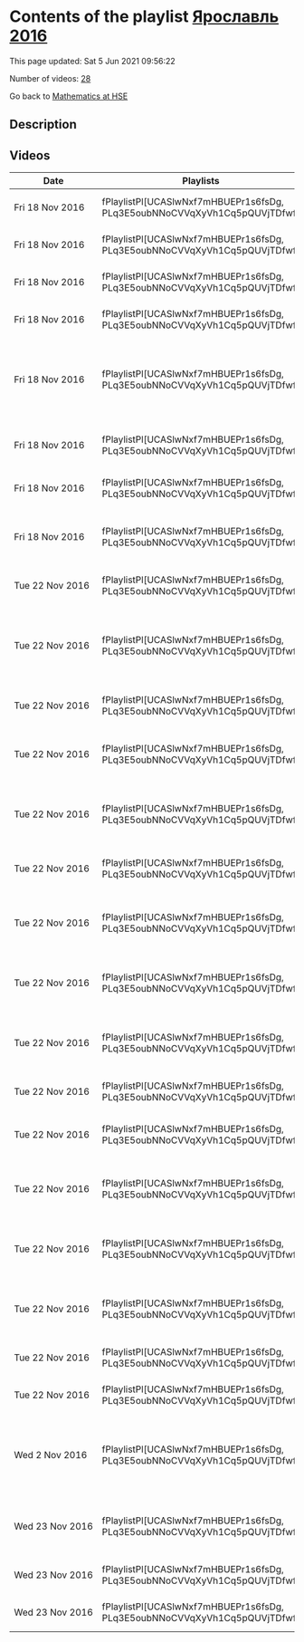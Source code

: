 # Contents of the playlist [Ярославль 2016](https://www.youtube.com/playlist?list=PLq3E5oubNNoCVVqXyVh1Cq5pQUVjTDfwf)

This page updated: Sat 5 Jun 2021 09:56:22

Number of videos: [28](#videos)

Go back to [Mathematics at HSE](../README.md)

## Description



## Videos

|Date|Playlists|Links|Name|
|---|---|---|---|
| Fri&nbsp;18&nbsp;Nov&nbsp;2016 | fPlaylistPl[UCASlwNxf7mHBUEPr1s6fsDg, PLq3E5oubNNoCVVqXyVh1Cq5pQUVjTDfwf] |  | [[**e**](https://studio.youtube.com/video/VyUCrmDK_Po/edit "Edit")] [А. Смирнов - Арифметика как геометрия 4](https://www.youtube.com/watch?v=VyUCrmDK_Po&list=PLq3E5oubNNoCVVqXyVh1Cq5pQUVjTDfwf) |
| Fri&nbsp;18&nbsp;Nov&nbsp;2016 | fPlaylistPl[UCASlwNxf7mHBUEPr1s6fsDg, PLq3E5oubNNoCVVqXyVh1Cq5pQUVjTDfwf] |  | [[**e**](https://studio.youtube.com/video/GcBzVvcXbU8/edit "Edit")] [М. Вербицкий  Свойство Каждана (Т) 3](https://www.youtube.com/watch?v=GcBzVvcXbU8&list=PLq3E5oubNNoCVVqXyVh1Cq5pQUVjTDfwf) |
| Fri&nbsp;18&nbsp;Nov&nbsp;2016 | fPlaylistPl[UCASlwNxf7mHBUEPr1s6fsDg, PLq3E5oubNNoCVVqXyVh1Cq5pQUVjTDfwf] |  | [[**e**](https://studio.youtube.com/video/VLcgUPJV1HY/edit "Edit")] [А. Петрунин - Александровская геометрия 2](https://www.youtube.com/watch?v=VLcgUPJV1HY&list=PLq3E5oubNNoCVVqXyVh1Cq5pQUVjTDfwf) |
| Fri&nbsp;18&nbsp;Nov&nbsp;2016 | fPlaylistPl[UCASlwNxf7mHBUEPr1s6fsDg, PLq3E5oubNNoCVVqXyVh1Cq5pQUVjTDfwf] |  | [[**e**](https://studio.youtube.com/video/bnsobv077Z0/edit "Edit")] [А. Петрунин - Александровская геометрия 3](https://www.youtube.com/watch?v=bnsobv077Z0&list=PLq3E5oubNNoCVVqXyVh1Cq5pQUVjTDfwf) |
| Fri&nbsp;18&nbsp;Nov&nbsp;2016 | fPlaylistPl[UCASlwNxf7mHBUEPr1s6fsDg, PLq3E5oubNNoCVVqXyVh1Cq5pQUVjTDfwf] |  | [[**e**](https://studio.youtube.com/video/-lSa0IIhMbU/edit "Edit")] [Е. Америк - Некоторые приложения p-адической униформизации в алгебраической динамике III](https://www.youtube.com/watch?v=-lSa0IIhMbU&list=PLq3E5oubNNoCVVqXyVh1Cq5pQUVjTDfwf) |
| Fri&nbsp;18&nbsp;Nov&nbsp;2016 | fPlaylistPl[UCASlwNxf7mHBUEPr1s6fsDg, PLq3E5oubNNoCVVqXyVh1Cq5pQUVjTDfwf] |  | [[**e**](https://studio.youtube.com/video/Ib4HPvsh1CE/edit "Edit")] [И. Лосев - Схемы Гильберта и комбинаторика III](https://www.youtube.com/watch?v=Ib4HPvsh1CE&list=PLq3E5oubNNoCVVqXyVh1Cq5pQUVjTDfwf) |
| Fri&nbsp;18&nbsp;Nov&nbsp;2016 | fPlaylistPl[UCASlwNxf7mHBUEPr1s6fsDg, PLq3E5oubNNoCVVqXyVh1Cq5pQUVjTDfwf] |  | [[**e**](https://studio.youtube.com/video/UIZeXr-b3PI/edit "Edit")] [А. Петрунин - Александровская геометрия 1](https://www.youtube.com/watch?v=UIZeXr-b3PI&list=PLq3E5oubNNoCVVqXyVh1Cq5pQUVjTDfwf) |
| Fri&nbsp;18&nbsp;Nov&nbsp;2016 | fPlaylistPl[UCASlwNxf7mHBUEPr1s6fsDg, PLq3E5oubNNoCVVqXyVh1Cq5pQUVjTDfwf] |  | [[**e**](https://studio.youtube.com/video/6x4cd53rGCs/edit "Edit")] [В. Горбунов - Квантовые группы и исчисление Шуберта I](https://www.youtube.com/watch?v=6x4cd53rGCs&list=PLq3E5oubNNoCVVqXyVh1Cq5pQUVjTDfwf) |
| Tue&nbsp;22&nbsp;Nov&nbsp;2016 | fPlaylistPl[UCASlwNxf7mHBUEPr1s6fsDg, PLq3E5oubNNoCVVqXyVh1Cq5pQUVjTDfwf] |  | [[**e**](https://studio.youtube.com/video/vWYjRWktUqU/edit "Edit")] [М. Капович - Клейновы группы II](https://www.youtube.com/watch?v=vWYjRWktUqU&list=PLq3E5oubNNoCVVqXyVh1Cq5pQUVjTDfwf) |
| Tue&nbsp;22&nbsp;Nov&nbsp;2016 | fPlaylistPl[UCASlwNxf7mHBUEPr1s6fsDg, PLq3E5oubNNoCVVqXyVh1Cq5pQUVjTDfwf] |  | [[**e**](https://studio.youtube.com/video/KfSpkVT3mFA/edit "Edit")] [Е. Америк - Некоторые приложения p-адической униформизации в алгебраической динамике II](https://www.youtube.com/watch?v=KfSpkVT3mFA&list=PLq3E5oubNNoCVVqXyVh1Cq5pQUVjTDfwf) |
| Tue&nbsp;22&nbsp;Nov&nbsp;2016 | fPlaylistPl[UCASlwNxf7mHBUEPr1s6fsDg, PLq3E5oubNNoCVVqXyVh1Cq5pQUVjTDfwf] |  | [[**e**](https://studio.youtube.com/video/t640YA5lnfs/edit "Edit")] [А. Петрунин - Александровская геометрия III](https://www.youtube.com/watch?v=t640YA5lnfs&list=PLq3E5oubNNoCVVqXyVh1Cq5pQUVjTDfwf) |
| Tue&nbsp;22&nbsp;Nov&nbsp;2016 | fPlaylistPl[UCASlwNxf7mHBUEPr1s6fsDg, PLq3E5oubNNoCVVqXyVh1Cq5pQUVjTDfwf] |  | [[**e**](https://studio.youtube.com/video/hLoFsJ0uguQ/edit "Edit")] [А. Окуньков - Теория и практика q-разностных уравнений III](https://www.youtube.com/watch?v=hLoFsJ0uguQ&list=PLq3E5oubNNoCVVqXyVh1Cq5pQUVjTDfwf) |
| Tue&nbsp;22&nbsp;Nov&nbsp;2016 | fPlaylistPl[UCASlwNxf7mHBUEPr1s6fsDg, PLq3E5oubNNoCVVqXyVh1Cq5pQUVjTDfwf] |  | [[**e**](https://studio.youtube.com/video/fAICvrZVbf0/edit "Edit")] [А. Окуньков - Теория и практика q-разностных уравнений I](https://www.youtube.com/watch?v=fAICvrZVbf0&list=PLq3E5oubNNoCVVqXyVh1Cq5pQUVjTDfwf) |
| Tue&nbsp;22&nbsp;Nov&nbsp;2016 | fPlaylistPl[UCASlwNxf7mHBUEPr1s6fsDg, PLq3E5oubNNoCVVqXyVh1Cq5pQUVjTDfwf] |  | [[**e**](https://studio.youtube.com/video/03j2rg_FCu8/edit "Edit")] [И. Лосев - Схемы Гильберта и комбинаторика II](https://www.youtube.com/watch?v=03j2rg_FCu8&list=PLq3E5oubNNoCVVqXyVh1Cq5pQUVjTDfwf) |
| Tue&nbsp;22&nbsp;Nov&nbsp;2016 | fPlaylistPl[UCASlwNxf7mHBUEPr1s6fsDg, PLq3E5oubNNoCVVqXyVh1Cq5pQUVjTDfwf] |  | [[**e**](https://studio.youtube.com/video/OwGYGCp-tjk/edit "Edit")] [L. Lafforgue - The duality of Grothendieck toposes and their presentations IV](https://www.youtube.com/watch?v=OwGYGCp-tjk&list=PLq3E5oubNNoCVVqXyVh1Cq5pQUVjTDfwf) |
| Tue&nbsp;22&nbsp;Nov&nbsp;2016 | fPlaylistPl[UCASlwNxf7mHBUEPr1s6fsDg, PLq3E5oubNNoCVVqXyVh1Cq5pQUVjTDfwf] |  | [[**e**](https://studio.youtube.com/video/iyISI1vJUBM/edit "Edit")] [В. Горбунов - Квантовые группы и исчисление Шуберта II](https://www.youtube.com/watch?v=iyISI1vJUBM&list=PLq3E5oubNNoCVVqXyVh1Cq5pQUVjTDfwf) |
| Tue&nbsp;22&nbsp;Nov&nbsp;2016 | fPlaylistPl[UCASlwNxf7mHBUEPr1s6fsDg, PLq3E5oubNNoCVVqXyVh1Cq5pQUVjTDfwf] |  | [[**e**](https://studio.youtube.com/video/MbK_Paz34qU/edit "Edit")] [В. Горбунов - Квантовые группы и исчисление Шуберта III](https://www.youtube.com/watch?v=MbK_Paz34qU&list=PLq3E5oubNNoCVVqXyVh1Cq5pQUVjTDfwf) |
| Tue&nbsp;22&nbsp;Nov&nbsp;2016 | fPlaylistPl[UCASlwNxf7mHBUEPr1s6fsDg, PLq3E5oubNNoCVVqXyVh1Cq5pQUVjTDfwf] |  | [[**e**](https://studio.youtube.com/video/s6vwvvBMRdc/edit "Edit")] [А. Петрунин - Александровская геометрия IV](https://www.youtube.com/watch?v=s6vwvvBMRdc&list=PLq3E5oubNNoCVVqXyVh1Cq5pQUVjTDfwf) |
| Tue&nbsp;22&nbsp;Nov&nbsp;2016 | fPlaylistPl[UCASlwNxf7mHBUEPr1s6fsDg, PLq3E5oubNNoCVVqXyVh1Cq5pQUVjTDfwf] |  | [[**e**](https://studio.youtube.com/video/X0ZRdMsF_zo/edit "Edit")] [И. Лосев - Схемы Гильберта и комбинаторика I](https://www.youtube.com/watch?v=X0ZRdMsF_zo&list=PLq3E5oubNNoCVVqXyVh1Cq5pQUVjTDfwf) |
| Tue&nbsp;22&nbsp;Nov&nbsp;2016 | fPlaylistPl[UCASlwNxf7mHBUEPr1s6fsDg, PLq3E5oubNNoCVVqXyVh1Cq5pQUVjTDfwf] |  | [[**e**](https://studio.youtube.com/video/l-ZyCkDR3b4/edit "Edit")] [L. Lafforgue - The duality of Grothendieck toposes and their presentations III](https://www.youtube.com/watch?v=l-ZyCkDR3b4&list=PLq3E5oubNNoCVVqXyVh1Cq5pQUVjTDfwf) |
| Tue&nbsp;22&nbsp;Nov&nbsp;2016 | fPlaylistPl[UCASlwNxf7mHBUEPr1s6fsDg, PLq3E5oubNNoCVVqXyVh1Cq5pQUVjTDfwf] |  | [[**e**](https://studio.youtube.com/video/-8lioFNWfvk/edit "Edit")] [L. Lafforgue - The duality of Grothendieck toposes and their presentations II](https://www.youtube.com/watch?v=-8lioFNWfvk&list=PLq3E5oubNNoCVVqXyVh1Cq5pQUVjTDfwf) |
| Tue&nbsp;22&nbsp;Nov&nbsp;2016 | fPlaylistPl[UCASlwNxf7mHBUEPr1s6fsDg, PLq3E5oubNNoCVVqXyVh1Cq5pQUVjTDfwf] |  | [[**e**](https://studio.youtube.com/video/9lnx2VH1NT4/edit "Edit")] [L. Lafforgue - The duality of Grothendieck toposes and their presentations I](https://www.youtube.com/watch?v=9lnx2VH1NT4&list=PLq3E5oubNNoCVVqXyVh1Cq5pQUVjTDfwf) |
| Tue&nbsp;22&nbsp;Nov&nbsp;2016 | fPlaylistPl[UCASlwNxf7mHBUEPr1s6fsDg, PLq3E5oubNNoCVVqXyVh1Cq5pQUVjTDfwf] |  | [[**e**](https://studio.youtube.com/video/bxo0xsCVWN8/edit "Edit")] [М. Капович - Клейновы группы III](https://www.youtube.com/watch?v=bxo0xsCVWN8&list=PLq3E5oubNNoCVVqXyVh1Cq5pQUVjTDfwf) |
| Tue&nbsp;22&nbsp;Nov&nbsp;2016 | fPlaylistPl[UCASlwNxf7mHBUEPr1s6fsDg, PLq3E5oubNNoCVVqXyVh1Cq5pQUVjTDfwf] |  | [[**e**](https://studio.youtube.com/video/cb3GCd54oXg/edit "Edit")] [М. Капович - Клейновы группы II](https://www.youtube.com/watch?v=cb3GCd54oXg&list=PLq3E5oubNNoCVVqXyVh1Cq5pQUVjTDfwf) |
| Wed&nbsp;2&nbsp;Nov&nbsp;2016 | fPlaylistPl[UCASlwNxf7mHBUEPr1s6fsDg, PLq3E5oubNNoCVVqXyVh1Cq5pQUVjTDfwf] |  | [[**e**](https://studio.youtube.com/video/NRrSuRBIBSc/edit "Edit")] [Е. Америк-Некоторые приложения p-адической униформизации в алгебраической динамике I](https://www.youtube.com/watch?v=NRrSuRBIBSc&list=PLq3E5oubNNoCVVqXyVh1Cq5pQUVjTDfwf) |
| Wed&nbsp;23&nbsp;Nov&nbsp;2016 | fPlaylistPl[UCASlwNxf7mHBUEPr1s6fsDg, PLq3E5oubNNoCVVqXyVh1Cq5pQUVjTDfwf] |  | [[**e**](https://studio.youtube.com/video/QuADlUpBSw0/edit "Edit")] [А. Окуньков - Теория и практика q-разностных уравнений II](https://www.youtube.com/watch?v=QuADlUpBSw0&list=PLq3E5oubNNoCVVqXyVh1Cq5pQUVjTDfwf) |
| Wed&nbsp;23&nbsp;Nov&nbsp;2016 | fPlaylistPl[UCASlwNxf7mHBUEPr1s6fsDg, PLq3E5oubNNoCVVqXyVh1Cq5pQUVjTDfwf] |  | [[**e**](https://studio.youtube.com/video/nQ0tUWs3uF8/edit "Edit")] [А. Смирнов - Арифметика как геометрия II](https://www.youtube.com/watch?v=nQ0tUWs3uF8&list=PLq3E5oubNNoCVVqXyVh1Cq5pQUVjTDfwf) |
| Wed&nbsp;23&nbsp;Nov&nbsp;2016 | fPlaylistPl[UCASlwNxf7mHBUEPr1s6fsDg, PLq3E5oubNNoCVVqXyVh1Cq5pQUVjTDfwf] |  | [[**e**](https://studio.youtube.com/video/Qbvw2Qn5FVc/edit "Edit")] [А. Смирнов - Арифметика как геометрия III](https://www.youtube.com/watch?v=Qbvw2Qn5FVc&list=PLq3E5oubNNoCVVqXyVh1Cq5pQUVjTDfwf) |
